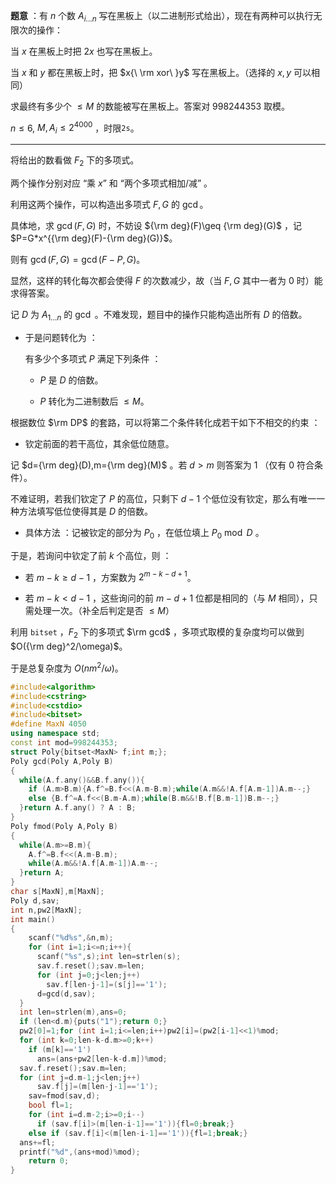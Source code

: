 **题意** ：有 $n$ 个数 $A_{i...n}$ 写在黑板上（以二进制形式给出），现在有两种可以执行无限次的操作：

当 $x$ 在黑板上时把 $2x$ 也写在黑板上。

当 $x$ 和 $y$ 都在黑板上时，把 $x{\ \rm xor\ }y$ 写在黑板上。（选择的 $x,y$ 可以相同）

求最终有多少个 $≤M$ 的数能被写在黑板上。答案对 $998244353$ 取模。

$n≤6$, $M,A_i≤2^{4000}$ ，时限$\texttt{2s}$。

------------

将给出的数看做 $F_2$ 下的多项式。

两个操作分别对应 “乘 $x$” 和 “两个多项式相加/减” 。

利用这两个操作，可以构造出多项式 $F,G$ 的 $\gcd$。

具体地，求 $\gcd(F,G)$ 时，不妨设 ${\rm deg}(F)\geq {\rm deg}(G)$ ，记 $P=G*x^{{\rm deg}(F)-{\rm deg}(G)}$。

则有 $\gcd(F,G)=\gcd(F-P,G)$。

显然，这样的转化每次都会使得 $F$ 的次数减少，故（当 $F,G$ 其中一者为 $0$ 时）能求得答案。

记 $D$ 为 $A_{1...n}$ 的 $\gcd$ 。不难发现，题目中的操作只能构造出所有 $D$ 的倍数。

- 于是问题转化为 ：

  有多少个多项式 $P$ 满足下列条件 ：

  - $P$ 是 $D$ 的倍数。
  
  - $P$ 转化为二进制数后 $\leq M$。
  
根据数位 $\rm DP$ 的套路，可以将第二个条件转化成若干如下不相交的约束 ：

- 钦定前面的若干高位，其余低位随意。
  
记 $d={\rm deg}(D),m={\rm deg}(M)$ 。若 $d>m$ 则答案为 $1$ （仅有 $0$ 符合条件）。

不难证明，若我们钦定了 $P$ 的高位，只剩下 $d-1$ 个低位没有钦定，那么有唯一一种方法填写低位使得其是 $D$ 的倍数。

- 具体方法 ：记被钦定的部分为 $P_0$ ，在低位填上 $P_0\bmod D$ 。

于是，若询问中钦定了前 $k$ 个高位，则 ：

- 若 $m-k\geq d-1$ ，方案数为 $2^{m-k-d+1}$。

- 若 $m-k<d-1$ ，这些询问的前 $m-d+1$ 位都是相同的（与 $M$ 相同），只需处理一次。（补全后判定是否 $\leq M$）

利用 `bitset` ，$F_2$ 下的多项式 $\rm gcd$ ，多项式取模的复杂度均可以做到 $O({\rm deg}^2/\omega)$。

于是总复杂度为 $O(nm^2/\omega)$。

```cpp
#include<algorithm>
#include<cstring>
#include<cstdio>
#include<bitset>
#define MaxN 4050
using namespace std;
const int mod=998244353;
struct Poly{bitset<MaxN> f;int m;};
Poly gcd(Poly A,Poly B)
{
  while(A.f.any()&&B.f.any()){
    if (A.m>B.m){A.f^=B.f<<(A.m-B.m);while(A.m&&!A.f[A.m-1])A.m--;}
    else {B.f^=A.f<<(B.m-A.m);while(B.m&&!B.f[B.m-1])B.m--;}
  }return A.f.any() ? A : B;
}
Poly fmod(Poly A,Poly B)
{
  while(A.m>=B.m){
    A.f^=B.f<<(A.m-B.m);
    while(A.m&&!A.f[A.m-1])A.m--;
  }return A;
}
char s[MaxN],m[MaxN];
Poly d,sav;
int n,pw2[MaxN];
int main()
{
	scanf("%d%s",&n,m);
	for (int i=1;i<=n;i++){
	  scanf("%s",s);int len=strlen(s);
	  sav.f.reset();sav.m=len;
	  for (int j=0;j<len;j++)
	    sav.f[len-j-1]=(s[j]=='1');
	  d=gcd(d,sav);
  }
  int len=strlen(m),ans=0;
  if (len<d.m){puts("1");return 0;}
  pw2[0]=1;for (int i=1;i<=len;i++)pw2[i]=(pw2[i-1]<<1)%mod;
  for (int k=0;len-k-d.m>=0;k++)
    if (m[k]=='1')
      ans=(ans+pw2[len-k-d.m])%mod;
  sav.f.reset();sav.m=len;
  for (int j=d.m-1;j<len;j++)
	  sav.f[j]=(m[len-j-1]=='1');
	sav=fmod(sav,d);
	bool fl=1;
	for (int i=d.m-2;i>=0;i--)
	  if (sav.f[i]>(m[len-i-1]=='1')){fl=0;break;}
    else if (sav.f[i]<(m[len-i-1]=='1')){fl=1;break;}
  ans+=fl;
  printf("%d",(ans+mod)%mod);
	return 0;
}
```